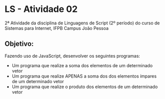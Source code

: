 # LS - Atividade 02

2ª Atividade da disciplina de Linguagens de Script (2º período) do curso de Sistemas para Internet, IFPB Campus João Pessoa

## Objetivo:

Fazendo uso de JavaScript, desenvolver os seguintes programas:

- Um programa que realize a soma dos elementos de um determinado vetor
- Um programa que realize APENAS a soma dos dos elementos ímpares de um determinado vetor
- Um programa que realize o produto dos elementos de um determinado vetor